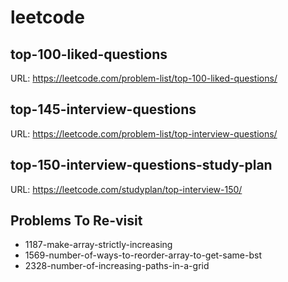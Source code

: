 # leetcode

## top-100-liked-questions

URL: <https://leetcode.com/problem-list/top-100-liked-questions/>

## top-145-interview-questions

URL: <https://leetcode.com/problem-list/top-interview-questions/>

## top-150-interview-questions-study-plan

URL: <https://leetcode.com/studyplan/top-interview-150/>

## Problems To Re-visit

- 1187-make-array-strictly-increasing
- 1569-number-of-ways-to-reorder-array-to-get-same-bst
- 2328-number-of-increasing-paths-in-a-grid
